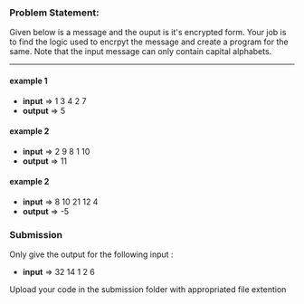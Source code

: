### Problem Statement: 
Given below is a message and the ouput is it's encrypted form. Your job is to find the logic used to encrpyt the message and create a program for the same. Note that the input message can only contain capital alphabets.


---------------------------------------------

#### example 1
* **input** => 1 3 4 2 7
* **output** => 5

#### example 2
* **input** => 2 9 8 1 10
* **output** => 11

#### example 2
* **input** => 8 10 21 12 4
* **output** => -5


### Submission

Only give the output for the following input :

* **input** => 32 14 1 2 6
 
Upload your code in the submission folder with appropriated file extention
